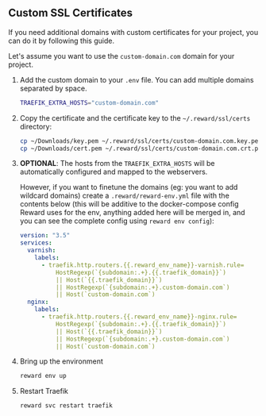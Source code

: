 ## Custom SSL Certificates

If you need additional domains with custom certificates for your project, you can do it by following this guide.

Let's assume you want to use the `custom-domain.com` domain for your project.

1. Add the custom domain to your `.env` file. You can add multiple domains separated by space.

    ```bash
    TRAEFIK_EXTRA_HOSTS="custom-domain.com"
    ```

2. Copy the certificate and the certificate key to the `~/.reward/ssl/certs` directory:

    ```bash
    cp ~/Downloads/key.pem ~/.reward/ssl/certs/custom-domain.com.key.pem
    cp ~/Downloads/cert.pem ~/.reward/ssl/certs/custom-domain.com.crt.pem
    ```

3. **OPTIONAL**: The hosts from the `TRAEFIK_EXTRA_HOSTS` will be automatically configured and mapped to the webservers.

   However, if you want to finetune the domains (eg: you want to add wildcard domains) create a `.reward/reward-env.yml`
   file with the contents below (this will be additive to the docker-compose config Reward uses for the env, anything
   added here will be merged in, and you can see the complete config using `reward env config`):

    ```yaml
    version: "3.5"
    services:
      varnish:
        labels:
          - traefik.http.routers.{{.reward_env_name}}-varnish.rule=
              HostRegexp(`{subdomain:.+}.{{.traefik_domain}}`)
              || Host(`{{.traefik_domain}}`)
              || HostRegexp(`{subdomain:.+}.custom-domain.com`)
              || Host(`custom-domain.com`)
      nginx:
        labels:
          - traefik.http.routers.{{.reward_env_name}}-nginx.rule=
              HostRegexp(`{subdomain:.+}.{{.traefik_domain}}`)
              || Host(`{{.traefik_domain}}`)
              || HostRegexp(`{subdomain:.+}.custom-domain.com`)
              || Host(`custom-domain.com`)
    ```

4. Bring up the environment

    ```bash
    reward env up
    ```

5. Restart Traefik

    ```bash
    reward svc restart traefik
    ```
